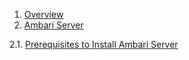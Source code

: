 1. [Overview](https://github.com/acceldata-io/odpdocumentation/wiki/Overiew)
2. [Ambari Server](https://github.com/acceldata-io/odpdocumentation/wiki/Ambari-Server)

2.1. [Prerequisites to Install Ambari Server](https://github.com/acceldata-io/odpdocumentation/wiki/Prerequisites-to-Install-Ambari-Server)

